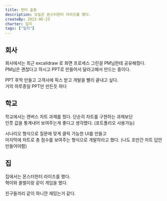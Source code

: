 ```yaml
---
title: 헌터 출동
description: 오늘은 몬스터헌터 라이즈를 했다.
createBy: 2023-06-23
charter: 일지
tags: ["일지"]
---
```


## 회사

회사에서는 최근 excalidraw 로 화면 프로세스 그린걸 PM님한테 공유해줬다.  
PM님은 괜찮다고 하시고 PPT로 만들어서 달라고해서 만드는 중이다.

PPT 후딱 만들고 고객사에 픽스 받고 개발을 빨리 끝내고 싶다.  
거의 하루종일 PPT만 만든듯 하다

## 학교

학교에서는 캔버스 차트 과제를 줬다. 단순히 차트를 구현하는 과제보단  
인풋 값을 통계내어 보여주는게 좋다고 생각했다. (포트폴리오 사용가능)

시나리오 형식으로 질문에 맞게 클릭 가능한 UI를 만들고  
마지막에 차트로 총 점수를 보여주는 형식으로 개발하라고 했다. (나도 조만간 차트 답안 만들어야함)

## 집

집에서는 몬스터헌터 라이즈를 했다.  
혁이와 꿀벌이랑 같이 게임을 했다.

친구들끼리 같이 하니깐 재밌는거 같다.
